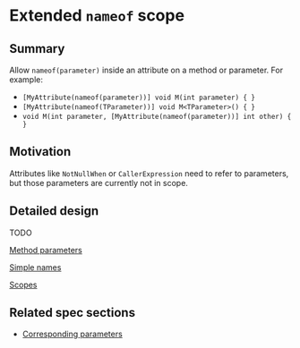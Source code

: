 # Extended `nameof` scope

## Summary

Allow `nameof(parameter)` inside an attribute on a method or parameter.
For example:
- `[MyAttribute(nameof(parameter))] void M(int parameter) { }`
- `[MyAttribute(nameof(TParameter))] void M<TParameter>() { }`
- `void M(int parameter, [MyAttribute(nameof(parameter))] int other) { }`

## Motivation

Attributes like `NotNullWhen` or `CallerExpression` need to refer to parameters, but those parameters are currently not in scope.

## Detailed design

TODO

[Method parameters](https://github.com/dotnet/csharplang/blob/master/spec/classes.md#method-parameters)

[Simple names](https://github.com/dotnet/csharplang/blob/master/spec/expressions.md#simple-names)

[Scopes](https://github.com/dotnet/csharplang/blob/master/spec/basic-concepts.md#scopes)

## Related spec sections
- [Corresponding parameters](https://github.com/dotnet/csharplang/blob/master/spec/expressions.md#corresponding-parameters)
